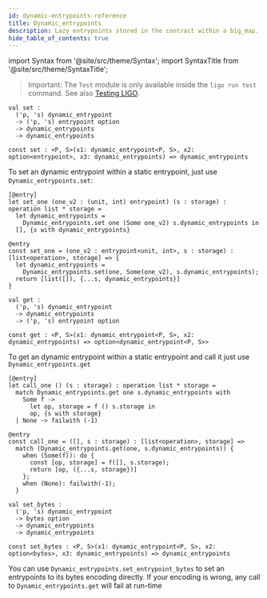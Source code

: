 ```yaml
---
id: dynamic-entrypoints-reference
title: Dynamic_entrypoints
description: Lazy entrypoints stored in the contract within a big_map. They can then be updated or removed without deploying a new contract.
hide_table_of_contents: true
---
```


import Syntax from '@site/src/theme/Syntax';
import SyntaxTitle from '@site/src/theme/SyntaxTitle';

> Important: The `Test` module is only available inside the `ligo run test` command. See also [Testing LIGO](../advanced/testing.md).

<!--  set -->

<Syntax syntax="cameligo">

```cameligo skip
val set :
  ('p, 's) dynamic_entrypoint
  -> ('p, 's) entrypoint option
  -> dynamic_entrypoints
  -> dynamic_entrypoints
```

</Syntax>

<Syntax syntax="jsligo">

```jsligo skip
const set : <P, S>(x1: dynamic_entrypoint<P, S>, x2: option<entrypoint>, x3: dynamic_entrypoints) => dynamic_entrypoints
```

</Syntax>

To set an dynamic entrypoint within a static entrypoint, just use `Dynamic_entrypoints.set`:

<Syntax syntax="cameligo">

```cameligo skip
[@entry]
let set_one (one_v2 : (unit, int) entrypoint) (s : storage) : operation list * storage =
  let dynamic_entrypoints =
    Dynamic_entrypoints.set one (Some one_v2) s.dynamic_entrypoints in
  [], {s with dynamic_entrypoints}
```

</Syntax>

<Syntax syntax="jsligo">

```jsligo skip
@entry
const set_one = (one_v2 : entrypoint<unit, int>, s : storage) : [list<operation>, storage] => {
  let dynamic_entrypoints =
    Dynamic_entrypoints.set(one, Some(one_v2), s.dynamic_entrypoints);
  return [list([]), {...s, dynamic_entrypoints}]
}
```

</Syntax>

<!--  get -->

<Syntax syntax="cameligo">

```cameligo skip
val get :
  ('p, 's) dynamic_entrypoint
  -> dynamic_entrypoints
  -> ('p, 's) entrypoint option
  ```

</Syntax>

<Syntax syntax="jsligo">

```jsligo skip
const get : <P, S>(x1: dynamic_entrypoint<P, S>, x2: dynamic_entrypoints) => option<dynamic_entrypoint<P, S>>
```

</Syntax>


To get an dynamic entrypoint within a static entrypoint and call it just use `Dynamic_entrypoints.get`

<Syntax syntax="cameligo">

```cameligo skip
[@entry]
let call_one () (s : storage) : operation list * storage =
  match Dynamic_entrypoints.get one s.dynamic_entrypoints with
    Some f ->
      let op, storage = f () s.storage in
      op, {s with storage}
  | None -> failwith (-1)
```

</Syntax>

<Syntax syntax="jsligo">

```jsligo skip
@entry
const call_one = ([], s : storage) : [list<operation>, storage] =>
  match (Dynamic_entrypoints.get(one, s.dynamic_entrypoints)) {
    when (Some(f)): do {
      const [op, storage] = f([], s.storage);
      return [op, ({...s, storage})]
    };
    when (None): failwith(-1);
  }
```

</Syntax>

<!--  set_bytes -->

<Syntax syntax="cameligo">

```cameligo skip
val set_bytes :
  ('p, 's) dynamic_entrypoint
  -> bytes option
  -> dynamic_entrypoints
  -> dynamic_entrypoints
```

</Syntax>

<Syntax syntax="jsligo">

```jsligo skip
const set_bytes : <P, S>(x1: dynamic_entrypoint<P, S>, x2: option<bytes>, x3: dynamic_entrypoints) => dynamic_entrypoints
```

</Syntax>


You can use `Dynamic_entrypoints.set_entrypoint_bytes` to set an entrypoints to its bytes encoding directly. If your encoding is wrong, any call to `Dynamic_entrypoints.get` will fail at run-time

